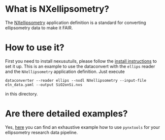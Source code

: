 # What is NXellipsometry?

The [NXellipsometry](https://fairmat-experimental.github.io/nexus-fairmat-proposal/9636feecb79bb32b828b1a9804269573256d7696/ellipsometry-structure.html#ellipsometry) application definition is a standard for converting ellipsometry data to make it FAIR.

# How to use it?

First you need to install nexusutuils, please follow the [install instructions](https://github.com/nomad-coe/nomad-parser-nexus) to set it up.
This is an example to use the dataconvert with the `ellips` reader and the `NXellipsometry` application definition.
Just execute

```shell
dataconverter --reader ellips --nxdl NXellipsometry --input-file eln_data.yaml --output SiO2onSi.nxs
```

in this directory.

# Are there detailed examples?

Yes, [here](https://gitlab.mpcdf.mpg.de/nomad-lab/nomad-remote-tools-hub/-/tree/develop/docker/ellips) you can find an exhaustive example how to use `pynxtools` for your ellipsometry research data pipeline.
